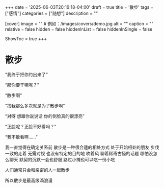 +++
date = '2025-06-03T20:16:18-04:00'
draft = true
title = '散步'
tags = ["感情"]
categories = ["随想"]
description = ""

[cover]
image = ""          # 例如：/images/covers/demo.jpg
alt = ""
caption = ""
relative = false
hidden = false
hiddenInList = false
hiddenInSingle = false

ShowToc = true
+++
# 散步

“我终于把你约出来了”

“那你要干嘛呢？”

“散步啊”

“找我那么多次就是为了散步啊”

“对呀 想跟你说说话 你的侧脸真的很漂亮”

“正脸呢？正脸不好看吗？”

“我不敢看啊……”

我一直觉得在确定关系前 散步是一种很合适的相处方式 处于开始相处的朋友 步伐一致的走着 无需对视 也没有特定的目的地 吹着风 聊着稀奇古怪的话题 哪怕没怎么聊天 默契的沉默一会也舒服 路过小摊也可以吃一份小吃 

人们通常只会和亲密的人一起散步 

所以散步是最高级滴浪漫